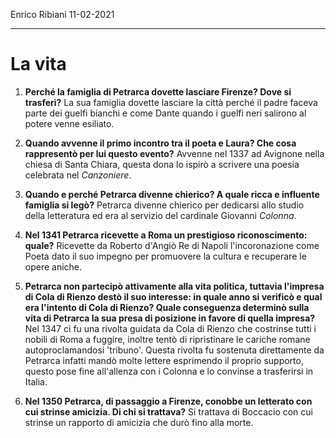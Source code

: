 Enrico Ribiani                                11-02-2021

----

# La vita

1. **Perché la famiglia di Petrarca dovette lasciare Firenze? Dove si trasferì?**
   La sua famiglia dovette lasciare la città  perché il padre faceva parte dei guelfi bianchi e come Dante quando i guelfi neri salirono al potere venne esiliato.

2. **Quando avvenne il primo incontro tra il poeta e Laura? Che cosa rappresentò per lui questo evento?**
   Avvenne nel 1337 ad Avignone nella chiesa di Santa Chiara, questa dona lo ispirò a scrivere una poesia celebrata nel *Canzoniere*.

3. **Quando e perché Petrarca divenne chierico? A quale ricca e influente famiglia si legò?**
   Petrarca divenne chierico per dedicarsi allo studio della letteratura ed era al servizio del cardinale Giovanni *Colonna*.

4. **Nel 1341 Petrarca ricevette a Roma un prestigioso riconoscimento: quale?**
   Ricevette da Roberto d'Angiò Re di Napoli l'incoronazione come Poeta dato il suo impegno per promuovere la cultura e recuperare le opere aniche.

5. **Petrarca non partecipò attivamente alla vita politica, tuttavia l'impresa di Cola di Rienzo destò il suo interesse: in quale anno si verificò e qual era l'intento di Cola di Rienzo? Quale conseguenza determinò sulla vita di Petrarca la sua presa di posizione in favore di quella impresa?**
   Nel 1347 ci fu una rivolta guidata da Cola di Rienzo che costrinse tutti i nobili di Roma a fuggire, inoltre tentò di ripristinare le cariche romane autoproclamandosi 'tribuno'. Questa rivolta fu sostenuta direttamente da Petrarca infatti mandò molte lettere esprimendo il proprio supporto,  questo pose fine all'allenza con i Colonna e lo convinse a trasferirsi in Italia.

6. **Nel 1350 Petrarca, di passaggio a Firenze, conobbe un letterato con cui strinse amicizia. Di chi si trattava?**
   Si trattava di Boccacio con cui strinse un rapporto di amicizia che durò fino alla morte.
